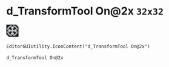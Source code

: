 # d_TransformTool On@2x `32x32`
<img src="/img/d_TransformTool%20On.png" width=32 height=32>

``` CSharp
EditorGUIUtility.IconContent("d_TransformTool On@2x")
```
```
d_TransformTool On@2x
```
